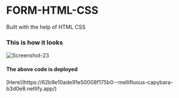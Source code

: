 # FORM-HTML-CSS
Built with the help of HTML CSS 
<h3>This is how it looks </h3>
<img
  src="https://i.ibb.co/JnWLXHs/Screenshot-23.png" alt="Screenshot-23" border="0"
  alt="Alt text"
  title="Optional title"
  style="display: inline-block; margin: auto auto; max-width: 300px">
  
<h4>The above code is deployed </h4> [Here](https://62b9e10ade91e50008f175b0--mellifluous-capybara-b3d0e8.netlify.app/)

    

  
